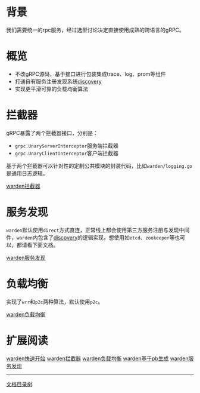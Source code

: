 # 背景

我们需要统一的rpc服务，经过选型讨论决定直接使用成熟的跨语言的gRPC。

# 概览

* 不改gRPC源码，基于接口进行包装集成trace、log、prom等组件
* 打通自有服务注册发现系统[discovery](https://github.com/ryanli-me/discovery)
* 实现更平滑可靠的负载均衡算法
  
# 拦截器

gRPC暴露了两个拦截器接口，分别是：

* `grpc.UnaryServerInterceptor`服务端拦截器
* `grpc.UnaryClientInterceptor`客户端拦截器
  
基于两个拦截器可以针对性的定制公共模块的封装代码，比如`warden/logging.go`是通用日志逻辑。

[warden拦截器](warden-mid.md)

# 服务发现

`warden`默认使用`direct`方式直连，正常线上都会使用第三方服务注册与发现中间件，`warden`内包含了[discovery](https://github.com/ryanli-me/discovery)的逻辑实现，想使用如`etcd`、`zookeeper`等也可以，都请看下面文档。

[warden服务发现](warden-resolver.md)

# 负载均衡

实现了`wrr`和`p2c`两种算法，默认使用`p2c`。

[warden负载均衡](warden-balancer.md)

# 扩展阅读

[warden快速开始](warden-quickstart.md) [warden拦截器](warden-mid.md) [warden负载均衡](warden-balancer.md) [warden基于pb生成](warden-pb.md) [warden服务发现](warden-resolver.md)

-------------

[文档目录树](summary.md)
